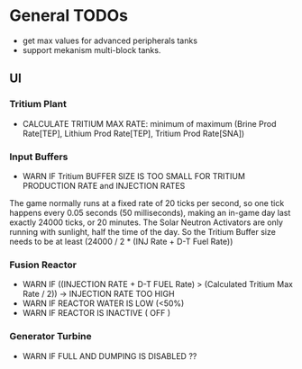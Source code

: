 # General TODOs

- get max values for advanced peripherals tanks
- support mekanism multi-block tanks.

## UI

### Tritium Plant

- CALCULATE TRITIUM MAX RATE: minimum of maximum (Brine Prod Rate[TEP], Lithium Prod Rate[TEP], Tritium Prod Rate[SNA])

### Input Buffers

- WARN IF Tritium  BUFFER SIZE IS TOO SMALL FOR TRITIUM PRODUCTION RATE and INJECTION RATES

The game normally runs at a fixed rate of 20 ticks per second, so one tick happens every 0.05 seconds (50 milliseconds), making an in-game day last exactly 24000 ticks, or 20 minutes.
The Solar Neutron Activators are only running with sunlight, half the time of the day.
So the Tritium Buffer size needs to be at least (24000 / 2 * (INJ Rate + D-T Fuel Rate))

### Fusion Reactor

- WARN IF ((INJECTION RATE + D-T FUEL Rate) > (Calculated Tritium Max Rate / 2)) -> INJECTION RATE TOO HIGH
- WARN IF REACTOR WATER IS LOW (<50%)
- WARN IF REACTOR IS INACTIVE ( OFF )

### Generator Turbine

- WARN IF FULL AND DUMPING IS DISABLED ??
